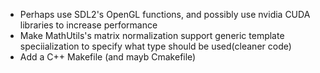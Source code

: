 - Perhaps use SDL2's OpenGL functions, and possibly use nvidia CUDA libraries to increase performance
- Make MathUtils's matrix normalization support generic template speciialization to specify what type should be used(cleaner code)
- Add a C++ Makefile (and mayb Cmakefile)